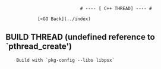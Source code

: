                                 # ---- [ C++ THREAD] ---- #
        
                [<GO Back](../index)
                
## BUILD THREAD (undefined reference to `pthread_create') ##
        Build with `pkg-config --libs libpsx`
 
